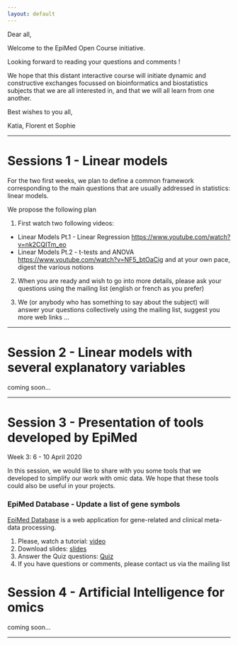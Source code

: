 ```yaml
---
layout: default
---
```


Dear all, 

Welcome to the EpiMed Open Course initiative.


Looking forward to reading your questions and comments !

We hope that this distant interactive course will initiate dynamic and constructive exchanges focussed on bioinformatics and biostatistics subjects that we are all interested in, and that we will all learn from one another.

Best wishes to you all,

Katia, Florent et Sophie

* * *

# Sessions 1 - Linear models

For the two first weeks, we plan to define a common framework corresponding to the main questions that are usually addressed in statistics: linear models.

We propose the following plan
1. First watch two following videos: 
 - Linear Models Pt.1 - Linear Regression <a href="https://www.youtube.com/watch?v=nk2CQITm_eo" target="_blank">https://www.youtube.com/watch?v=nk2CQITm_eo</a>
 - Linear Models Pt.2 - t-tests and ANOVA <a href="https://www.youtube.com/watch?v=NF5_btOaCig" target="_blank">https://www.youtube.com/watch?v=NF5_btOaCig</a> 
and at your own pace, digest the various notions
 
2. When you are ready and wish to go into more details, please ask your questions using the mailing list (english or french as you prefer)

3. We (or anybody who has something to say about the subject) will answer your questions collectively using the mailing list, suggest you more web links …

* * *

# Session 2 - Linear models with several explanatory variables

coming soon...

* * *

# Session 3 - Presentation of tools developed by EpiMed

Week 3: 6 - 10 April 2020

In this session, we would like to share with you some tools that we developed to simplify our work with omic data. We hope that these tools could also be useful in your projects.

### EpiMed Database - Update a list of gene symbols

<a href="http://epimed.univ-grenoble-alpes.fr/database/" target="_blank">EpiMed Database</a> is a web application for gene-related and clinical meta-data processing.

1. Please, watch a tutorial: <a href="https://youtu.be/QBXUFVdreMk" target="_blank">video</a>
2. Download slides: <a href="http://epimed.univ-grenoble-alpes.fr/downloads/epimed_open_course/EpiMed_Open_Course_update_gene_symbols_with_EpiMed_database.pdf">slides</a>
3. Answer the Quiz questions: <a href="https://docs.google.com/forms/d/e/1FAIpQLSdtkCynPExJo3oFhmtnE-9Iwgx3SBI8zCXCREWshm6saKV1tQ/viewform?vc=0&c=0&w=1" target="_blank">Quiz</a>
4. If you have questions or comments, please contact us via the mailing list

# Session 4 - Artificial Intelligence for omics
coming soon...

* * *
